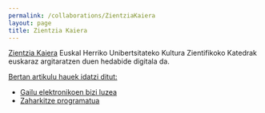 ```yaml
---
permalink: /collaborations/ZientziaKaiera
layout: page
title: Zientzia Kaiera
---
```

[Zientzia Kaiera](https://zientziakaiera.eus/) Euskal Herriko Unibertsitateko Kultura Zientifikoko Katedrak euskaraz argitaratzen duen hedabide digitala da. 
 
 <p align="center"><a href="https://zientziakaiera.eus/app/uploads/2013/09/logo-kz_twitter.png"></p>
  
Bertan artikulu hauek idatzi ditut:
- [Gailu elektronikoen bizi luzea](https://zientziakaiera.eus/2020/11/18/gailu-elektronikoen-bizi-luzea/)
- [Zaharkitze programatua](https://zientziakaiera.eus/2021/03/29/zaharkitze-programatua/)


